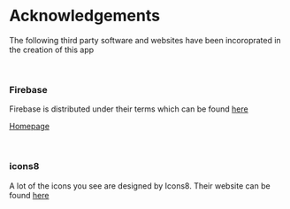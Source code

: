 <html>
<head>
</head>
<body>
<p>&nbsp;</p>
<H1>Acknowledgements</H1>
<p>The following third party software and websites have been incoroprated in the creation of this app</p>

<p>&nbsp;</p>
<H3>Firebase</H3>
Firebase is distributed under their terms which can be found <a href="https://firebase.google.com/terms">here</a>
<p><a href="https://firebase.google.com/">Homepage</a></p>

<p>&nbsp;</p>
<H3>icons8</H3>
A lot of the icons you see are designed by Icons8. Their website can be found <a href="https://icons8.com">here</a>

<p>&nbsp;</p>
<p>&nbsp;</p>
<p>&nbsp;</p>
</body>
</html>
